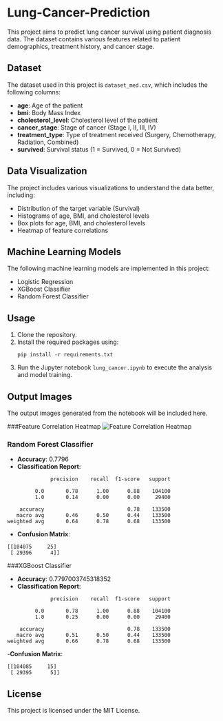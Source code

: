 # Lung-Cancer-Prediction

This project aims to predict lung cancer survival using patient diagnosis data. The dataset contains various features related to patient demographics, treatment history, and cancer stage.

## Dataset

The dataset used in this project is `dataset_med.csv`, which includes the following columns:

- **age**: Age of the patient
- **bmi**: Body Mass Index
- **cholesterol_level**: Cholesterol level of the patient
- **cancer_stage**: Stage of cancer (Stage I, II, III, IV)
- **treatment_type**: Type of treatment received (Surgery, Chemotherapy, Radiation, Combined)
- **survived**: Survival status (1 = Survived, 0 = Not Survived)

## Data Visualization

The project includes various visualizations to understand the data better, including:

- Distribution of the target variable (Survival)
- Histograms of age, BMI, and cholesterol levels
- Box plots for age, BMI, and cholesterol levels
- Heatmap of feature correlations

## Machine Learning Models

The following machine learning models are implemented in this project:

- Logistic Regression
- XGBoost Classifier
- Random Forest Classifier

## Usage

1. Clone the repository.
2. Install the required packages using:
   ```
   pip install -r requirements.txt
   ```
3. Run the Jupyter notebook `lung_cancer.ipynb` to execute the analysis and model training.

## Output Images

The output images generated from the notebook will be included here.

###Feature Correlation Heatmap
![Feature Correlation Heatmap](https://github.com/user-attachments/assets/f6969210-23af-43ac-870b-8c12e2ff5dad)

### Random Forest Classifier
- **Accuracy**: 0.7796
- **Classification Report**:
```
              precision    recall  f1-score   support

         0.0       0.78      1.00      0.88    104100
         1.0       0.14      0.00      0.00     29400

    accuracy                           0.78    133500
   macro avg       0.46      0.50      0.44    133500
weighted avg       0.64      0.78      0.68    133500
```
- **Confusion Matrix**:
```
[[104075     25]
 [ 29396      4]]
```

###XGBoost Classifier
- **Accuracy**: 0.7797003745318352
- **Classification Report**:
```
              precision    recall  f1-score   support

         0.0       0.78      1.00      0.88    104100
         1.0       0.25      0.00      0.00     29400

    accuracy                           0.78    133500
   macro avg       0.51      0.50      0.44    133500
weighted avg       0.66      0.78      0.68    133500
```
-**Confusion Matrix**:
```
[[104085     15]
 [ 29395      5]]
```


## License

This project is licensed under the MIT License.
